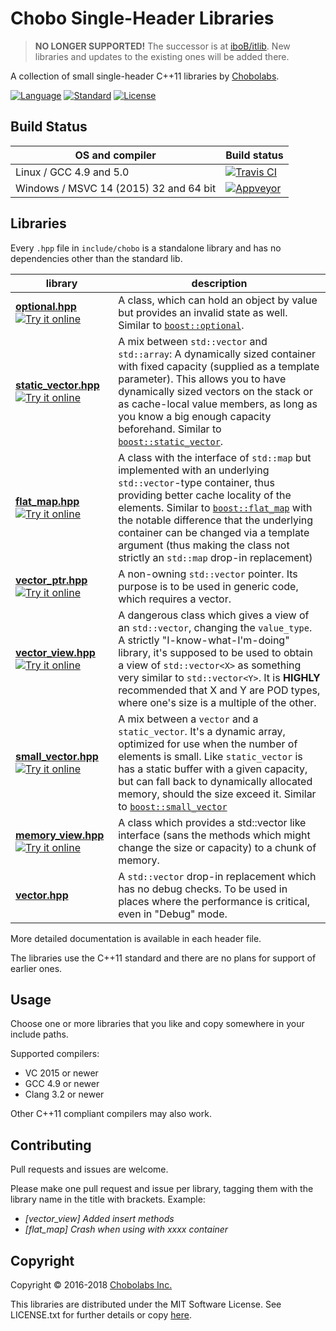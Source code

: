 Chobo Single-Header Libraries
=============================

> **NO LONGER SUPPORTED!** The successor is at [iboB/itlib](https://github.com/iboB/itlib). New libraries and updates to the existing ones will be added there.

A collection of small single-header C++11 libraries by [Chobolabs](http://www.chobolabs.com/).

[![Language](https://img.shields.io/badge/language-C++-blue.svg)](https://isocpp.org/) [![Standard](https://img.shields.io/badge/C%2B%2B-11-blue.svg)](https://en.wikipedia.org/wiki/C%2B%2B#Standardization) [![License](https://img.shields.io/badge/license-MIT-blue.svg)](https://opensource.org/licenses/MIT)

## Build Status

OS and compiler | Build status
-----|-----
Linux / GCC 4.9 and 5.0 | [![Travis CI](https://travis-ci.org/Chobolabs/chobo-shl.svg?branch=master)](https://travis-ci.org/Chobolabs/chobo-shl)
Windows / MSVC 14 (2015) 32 and 64 bit | [![Appveyor](https://ci.appveyor.com/api/projects/status/vq4932w0wbo83jwg?svg=true)](https://ci.appveyor.com/project/iboB/chobo-shl)

## Libraries

Every `.hpp` file in `include/chobo` is a standalone library and has no dependencies other than the standard lib.

library    | description
--------------------- | --------------------------------
[**optional.hpp**](https://github.com/Chobolabs/chobo-shl/blob/master/include/chobo/optional.hpp) [![Try it online](https://img.shields.io/badge/try%20it-online-yellowgreen.svg)](http://melpon.org/wandbox/permlink/qEYr5Tx3YvTf2k5F) | A class, which can hold an object by value but provides an invalid state as well. Similar to [`boost::optional`](http://www.boost.org/doc/libs/1_61_0/libs/optional/doc/html/index.html).
[**static_vector.hpp**](https://github.com/Chobolabs/chobo-shl/blob/master/include/chobo/static_vector.hpp) [![Try it online](https://img.shields.io/badge/try%20it-online-yellowgreen.svg)](http://melpon.org/wandbox/permlink/3b0jJpio1ggfZiwp) | A mix between `std::vector` and `std::array`: A dynamically sized container with fixed capacity (supplied as a template parameter). This allows you to have dynamically sized vectors on the stack or as cache-local value members, as long as you know a big enough capacity beforehand. Similar to [`boost::static_vector`](http://www.boost.org/doc/libs/1_61_0/doc/html/boost/container/static_vector.html).
[**flat_map.hpp**](https://github.com/Chobolabs/chobo-shl/blob/master/include/chobo/flat_map.hpp) [![Try it online](https://img.shields.io/badge/try%20it-online-yellowgreen.svg)](http://melpon.org/wandbox/permlink/paeJbUpTq2zBpGF9) | A class with the interface of `std::map` but implemented with an underlying `std::vector`-type container, thus providing better cache locality of the elements. Similar to [`boost::flat_map`](http://www.boost.org/doc/libs/1_61_0/doc/html/boost/container/flat_map.html) with the notable difference that the underlying container can be changed via a template argument (thus making the class not strictly an `std::map` drop-in replacement)
[**vector_ptr.hpp**](https://github.com/Chobolabs/chobo-shl/blob/master/include/chobo/vector_ptr.hpp) [![Try it online](https://img.shields.io/badge/try%20it-online-yellowgreen.svg)](http://melpon.org/wandbox/permlink/kUr2aITUjOFwGNSK) | A non-owning `std::vector` pointer. Its purpose is to be used in generic code, which requires a vector.
[**vector_view.hpp**](https://github.com/Chobolabs/chobo-shl/blob/master/include/chobo/vector_view.hpp) [![Try it online](https://img.shields.io/badge/try%20it-online-yellowgreen.svg)](http://melpon.org/wandbox/permlink/wX8pazpgYbVhE9Rz) | A dangerous class which gives a view of an `std::vector`, changing the `value_type`. A strictly "I-know-what-I'm-doing" library, it's supposed to be used to obtain a view of `std::vector<X>` as something very similar to `std::vector<Y>`. It is **HIGHLY** recommended that X and Y are POD types, where one's size is a multiple of the other.
[**small_vector.hpp**](https://github.com/Chobolabs/chobo-shl/blob/master/include/chobo/small_vector.hpp) [![Try it online](https://img.shields.io/badge/try%20it-online-yellowgreen.svg)](http://melpon.org/wandbox/permlink/KkKlXkedPZ7pmaC8) | A mix between a `vector` and a `static_vector`. It's a dynamic array, optimized for use when the number of elements is small. Like `static_vector` is has a static buffer with a given capacity, but can fall back to dynamically allocated memory, should the size exceed it. Similar to [`boost::small_vector`](http://www.boost.org/doc/libs/1_61_0/doc/html/boost/container/small_vector.html)
[**memory_view.hpp**](https://github.com/Chobolabs/chobo-shl/blob/master/include/chobo/memory_view.hpp) [![Try it online](https://img.shields.io/badge/try%20it-online-yellowgreen.svg)](http://melpon.org/wandbox/permlink/nJwTnGWRy87WLgdl) | A class which provides a std::vector like interface (sans the methods which might change the size or capacity) to a chunk of memory.
[**vector.hpp**](https://github.com/Chobolabs/chobo-shl/blob/master/include/chobo/vector.hpp) | A `std::vector` drop-in replacement which has no debug checks. To be used in places where the performance is critical, even in "Debug" mode.


More detailed documentation is available in each header file.

The libraries use the C++11 standard and there are no plans for support of earlier ones.

## Usage

Choose one or more libraries that you like and copy somewhere in your include paths.

Supported compilers:
* VC 2015 or newer
* GCC 4.9 or newer
* Clang 3.2 or newer

Other C++11 compliant compilers may also work.

## Contributing

Pull requests and issues are welcome.

Please make one pull request and issue per library, tagging them with the library name in the title with brackets. Example:

* *[vector_view] Added insert methods*
* *[flat_map] Crash when using with xxxx container*

## Copyright

Copyright &copy; 2016-2018 [Chobolabs Inc.](http://www.chobolabs.com/)

This libraries are distributed under the MIT Software License. See LICENSE.txt for
further details or copy [here](http://opensource.org/licenses/MIT).
